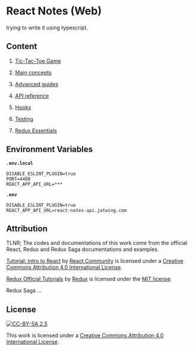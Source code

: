 # React Notes (Web)

trying to write it using typescript.

## Content

1. [Tic-Tac-Toe Game](https://reactjs.org/tutorial/tutorial.html)

2. [Main concepts](https://reactjs.org/docs/hello-world.html)

3. [Advanced guides](https://reactjs.org/docs/accessibility.html)

4. [API reference](https://reactjs.org/docs/react-api.html)

5. [Hooks](https://reactjs.org/docs/react-api.html)

6. [Testing](https://reactjs.org/docs/testing.html)

7. [Redux Essentials](https://redux.js.org/tutorials/essentials/part-1-overview-concepts)

## Environment Variables

**`.env.local`**

```
DISABLE_ESLINT_PLUGIN=true
PORT=4488
REACT_APP_API_URL=***
```

**`.env`**

```
DISABLE_ESLINT_PLUGIN=true
REACT_APP_API_URL=react-notes-api.jatwing.com
```

## Attribution

TLNR;
The codes and documentations of this work come from the official React, Redux and Redux Saga documentations and examples.

[Tutorial: Intro to React](https://reactjs.org/tutorial/tutorial.html) by [React Community](https://github.com/reactjs) is licensed under a [Creative Commons Attribution 4.0 International License](https://creativecommons.org/licenses/by/4.0/).

[Redux Official Tutorials](https://redux.js.org/tutorials/index) by [Redux](https://github.com/reduxjs) is licensed under the [MIT license](https://github.com/reduxjs/redux/blob/master/LICENSE.md).

Redux Saga ...

## License

[![CC-BY-SA 2.5](https://mirrors.creativecommons.org/presskit/buttons/88x31/svg/by.svg)](https://creativecommons.org/licenses/by/4.0/)

This work is licensed under a [Creative Commons Attribution 4.0 International License](https://creativecommons.org/licenses/by/4.0/).
